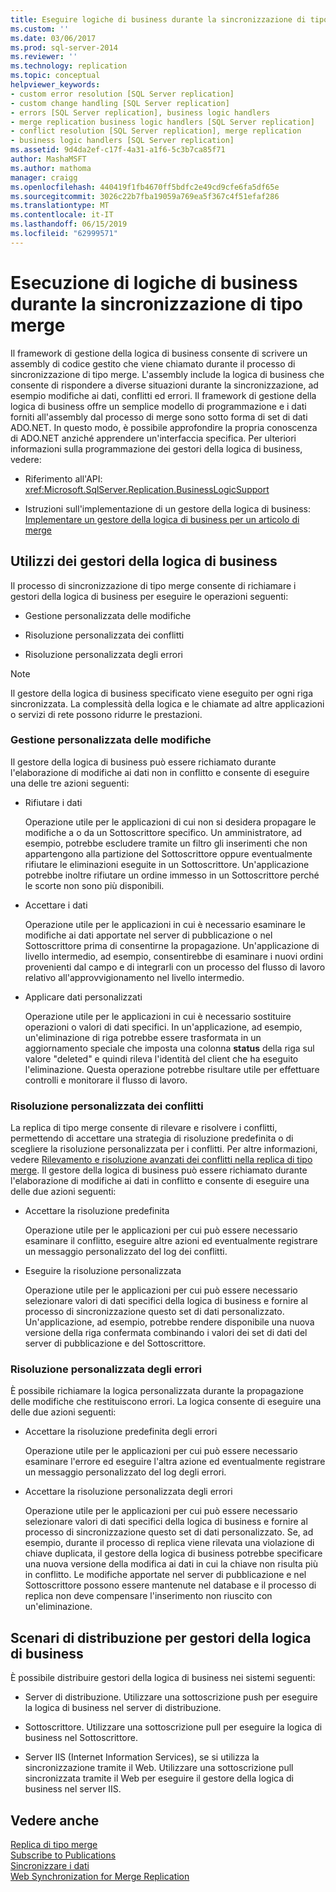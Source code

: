 ```yaml
---
title: Eseguire logiche di business durante la sincronizzazione di tipo merge | Microsoft Docs
ms.custom: ''
ms.date: 03/06/2017
ms.prod: sql-server-2014
ms.reviewer: ''
ms.technology: replication
ms.topic: conceptual
helpviewer_keywords:
- custom error resolution [SQL Server replication]
- custom change handling [SQL Server replication]
- errors [SQL Server replication], business logic handlers
- merge replication business logic handlers [SQL Server replication]
- conflict resolution [SQL Server replication], merge replication
- business logic handlers [SQL Server replication]
ms.assetid: 9d4da2ef-c17f-4a31-a1f6-5c3b7ca85f71
author: MashaMSFT
ms.author: mathoma
manager: craigg
ms.openlocfilehash: 440419f1fb4670ff5bdfc2e49cd9cfe6fa5df65e
ms.sourcegitcommit: 3026c22b7fba19059a769ea5f367c4f51efaf286
ms.translationtype: MT
ms.contentlocale: it-IT
ms.lasthandoff: 06/15/2019
ms.locfileid: "62999571"
---
```

# <a name="execute-business-logic-during-merge-synchronization"></a>Esecuzione di logiche di business durante la sincronizzazione di tipo merge
  Il framework di gestione della logica di business consente di scrivere un assembly di codice gestito che viene chiamato durante il processo di sincronizzazione di tipo merge. L'assembly include la logica di business che consente di rispondere a diverse situazioni durante la sincronizzazione, ad esempio modifiche ai dati, conflitti ed errori. Il framework di gestione della logica di business offre un semplice modello di programmazione e i dati forniti all'assembly dal processo di merge sono sotto forma di set di dati ADO.NET. In questo modo, è possibile approfondire la propria conoscenza di ADO.NET anziché apprendere un'interfaccia specifica. Per ulteriori informazioni sulla programmazione dei gestori della logica di business, vedere:  
  
-   Riferimento all'API: <xref:Microsoft.SqlServer.Replication.BusinessLogicSupport>  
  
-   Istruzioni sull'implementazione di un gestore della logica di business: [Implementare un gestore della logica di business per un articolo di merge](../implement-a-business-logic-handler-for-a-merge-article.md)  
  
## <a name="uses-for-business-logic-handlers"></a>Utilizzi dei gestori della logica di business  
 Il processo di sincronizzazione di tipo merge consente di richiamare i gestori della logica di business per eseguire le operazioni seguenti:  
  
-   Gestione personalizzata delle modifiche  
  
-   Risoluzione personalizzata dei conflitti  
  
-   Risoluzione personalizzata degli errori  
  
> [!NOTE]  
>  Il gestore della logica di business specificato viene eseguito per ogni riga sincronizzata. La complessità della logica e le chiamate ad altre applicazioni o servizi di rete possono ridurre le prestazioni.  
  
### <a name="custom-change-handling"></a>Gestione personalizzata delle modifiche  
 Il gestore della logica di business può essere richiamato durante l'elaborazione di modifiche ai dati non in conflitto e consente di eseguire una delle tre azioni seguenti:  
  
-   Rifiutare i dati  
  
     Operazione utile per le applicazioni di cui non si desidera propagare le modifiche a o da un Sottoscrittore specifico. Un amministratore, ad esempio, potrebbe escludere tramite un filtro gli inserimenti che non appartengono alla partizione del Sottoscrittore oppure eventualmente rifiutare le eliminazioni eseguite in un Sottoscrittore. Un'applicazione potrebbe inoltre rifiutare un ordine immesso in un Sottoscrittore perché le scorte non sono più disponibili.  
  
-   Accettare i dati  
  
     Operazione utile per le applicazioni in cui è necessario esaminare le modifiche ai dati apportate nel server di pubblicazione o nel Sottoscrittore prima di consentirne la propagazione. Un'applicazione di livello intermedio, ad esempio, consentirebbe di esaminare i nuovi ordini provenienti dal campo e di integrarli con un processo del flusso di lavoro relativo all'approvvigionamento nel livello intermedio.  
  
-   Applicare dati personalizzati  
  
     Operazione utile per le applicazioni in cui è necessario sostituire operazioni o valori di dati specifici. In un'applicazione, ad esempio, un'eliminazione di riga potrebbe essere trasformata in un aggiornamento speciale che imposta una colonna **status** della riga sul valore "deleted" e quindi rileva l'identità del client che ha eseguito l'eliminazione. Questa operazione potrebbe risultare utile per effettuare controlli e monitorare il flusso di lavoro.  
  
### <a name="custom-conflict-resolution"></a>Risoluzione personalizzata dei conflitti  
 La replica di tipo merge consente di rilevare e risolvere i conflitti, permettendo di accettare una strategia di risoluzione predefinita o di scegliere la risoluzione personalizzata per i conflitti. Per altre informazioni, vedere [Rilevamento e risoluzione avanzati dei conflitti nella replica di tipo merge](advanced-merge-replication-conflict-detection-and-resolution.md). Il gestore della logica di business può essere richiamato durante l'elaborazione di modifiche ai dati in conflitto e consente di eseguire una delle due azioni seguenti:  
  
-   Accettare la risoluzione predefinita  
  
     Operazione utile per le applicazioni per cui può essere necessario esaminare il conflitto, eseguire altre azioni ed eventualmente registrare un messaggio personalizzato del log dei conflitti.  
  
-   Eseguire la risoluzione personalizzata  
  
     Operazione utile per le applicazioni per cui può essere necessario selezionare valori di dati specifici della logica di business e fornire al processo di sincronizzazione questo set di dati personalizzato. Un'applicazione, ad esempio, potrebbe rendere disponibile una nuova versione della riga confermata combinando i valori dei set di dati del server di pubblicazione e del Sottoscrittore.  
  
### <a name="custom-error-resolution"></a>Risoluzione personalizzata degli errori  
 È possibile richiamare la logica personalizzata durante la propagazione delle modifiche che restituiscono errori. La logica consente di eseguire una delle due azioni seguenti:  
  
-   Accettare la risoluzione predefinita degli errori  
  
     Operazione utile per le applicazioni per cui può essere necessario esaminare l'errore ed eseguire l'altra azione ed eventualmente registrare un messaggio personalizzato del log degli errori.  
  
-   Accettare la risoluzione personalizzata degli errori  
  
     Operazione utile per le applicazioni per cui può essere necessario selezionare valori di dati specifici della logica di business e fornire al processo di sincronizzazione questo set di dati personalizzato. Se, ad esempio, durante il processo di replica viene rilevata una violazione di chiave duplicata, il gestore della logica di business potrebbe specificare una nuova versione della modifica ai dati in cui la chiave non risulta più in conflitto. Le modifiche apportate nel server di pubblicazione e nel Sottoscrittore possono essere mantenute nel database e il processo di replica non deve compensare l'inserimento non riuscito con un'eliminazione.  
  
## <a name="deployment-scenarios-for-business-logic-handlers"></a>Scenari di distribuzione per gestori della logica di business  
 È possibile distribuire gestori della logica di business nei sistemi seguenti:  
  
-   Server di distribuzione. Utilizzare una sottoscrizione push per eseguire la logica di business nel server di distribuzione.  
  
-   Sottoscrittore. Utilizzare una sottoscrizione pull per eseguire la logica di business nel Sottoscrittore.  
  
-   Server IIS (Internet Information Services), se si utilizza la sincronizzazione tramite il Web. Utilizzare una sottoscrizione pull sincronizzata tramite il Web per eseguire il gestore della logica di business nel server IIS.  
  
## <a name="see-also"></a>Vedere anche  
 [Replica di tipo merge](merge-replication.md)   
 [Subscribe to Publications](../subscribe-to-publications.md)   
 [Sincronizzare i dati](../synchronize-data.md)   
 [Web Synchronization for Merge Replication](../web-synchronization-for-merge-replication.md)  
  
  
